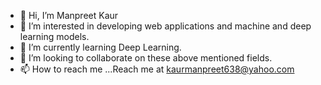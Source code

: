 - 👋 Hi, I’m Manpreet Kaur
- 👀 I’m interested in developing web applications and machine and deep learning models.
- 🌱 I’m currently learning Deep Learning.
- 💞️ I’m looking to collaborate on these above mentioned fields.
- 📫 How to reach me ...Reach me at kaurmanpreet638@yahoo.com
